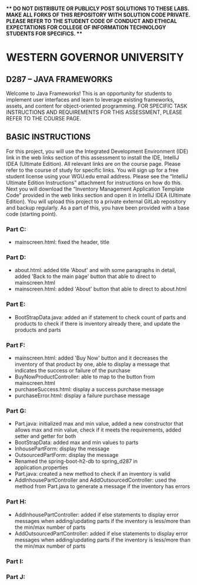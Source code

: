 <strong>** DO NOT DISTRIBUTE OR PUBLICLY POST SOLUTIONS TO THESE LABS. MAKE ALL FORKS OF THIS REPOSITORY WITH SOLUTION CODE PRIVATE. PLEASE REFER TO THE STUDENT CODE OF CONDUCT AND ETHICAL EXPECTATIONS FOR COLLEGE OF INFORMATION TECHNOLOGY STUDENTS FOR SPECIFICS. ** </strong>

# WESTERN GOVERNOR UNIVERSITY 
## D287 – JAVA FRAMEWORKS
Welcome to Java Frameworks! This is an opportunity for students to implement user interfaces and learn to leverage existing frameworks, assets, and content for object-oriented programming.
FOR SPECIFIC TASK INSTRUCTIONS AND REQUIREMENTS FOR THIS ASSESSMENT, PLEASE REFER TO THE COURSE PAGE.
## BASIC INSTRUCTIONS
For this project, you will use the Integrated Development Environment (IDE) link in the web links section of this assessment to install the IDE, IntelliJ IDEA (Ultimate Edition). All relevant links are on the course page. Please refer to the course of study for specific links. You will sign up for a free student license using your WGU.edu email address. Please see the “IntelliJ Ultimate Edition Instructions” attachment for instructions on how do this. Next you will download the “Inventory Management Application Template Code” provided in the web links section and open it in IntelliJ IDEA (Ultimate Edition). You will upload this project to a private external GitLab repository and backup regularly. As a part of this, you have been provided with a base code (starting point). 

### Part C:
- mainscreen.html: fixed the header, title
### Part D:
- about.html: added title 'About' and with some paragraphs in detail, added 'Back to the main page' button that able to direct to mainscreen.html
- mainscreen.html: added 'About' button that able to direct to about.html
### Part E:
- BootStrapData.java: added an if statement to check count of parts and products to check if there is inventory already there, and update the products and parts
### Part F:
- mainscreen.html: added 'Buy Now' button and it decreases the inventory of that product by one, able to display a message that indicates the success or failure of the purchase
- BuyNowProductController: able to map to the button from mainscreen.html
- purchaseSuccess.html: display a success purchase message
- purchaseError.html: display a failure purchase message
### Part G:
- Part.java: initialized max and min value, added a new constructor that allows max and min value, check if it meets the requirements, added setter and getter for both
- BootStrapData: added max and min values to parts
- InhousePartForm: display the message
- OutsourcedPartForm: display the message
- Renamed the spring-boot-h2-db to spring_d287 in application.properties
- Part.java: created a new method to check if an inventory is valid
- AddInhousePartController and AddOutsourcedController: used the method from Part.java to generate a message if the inventory has errors
### Part H:
- AddInhousePartController: added if else statements to display error messages when adding/updating parts if the inventory is less/more than the min/max number of parts
- AddOutsourcedPartController: added if else statements to display error messages when adding/updating parts if the inventory is less/more than the min/max number of parts
### Part I:
### Part J:
